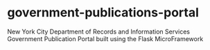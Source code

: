 government-publications-portal
==============================

New York City Department of Records and Information Services Government Publication Portal built using the Flask MicroFramework
